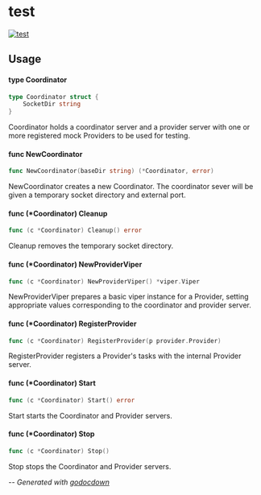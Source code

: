 # test

[![test](https://godoc.org/github.com/cerana/cerana/pkg/test?status.svg)](https://godoc.org/github.com/cerana/cerana/pkg/test)



## Usage

#### type Coordinator

```go
type Coordinator struct {
	SocketDir string
}
```

Coordinator holds a coordinator server and a provider server with one or more
registered mock Providers to be used for testing.

#### func  NewCoordinator

```go
func NewCoordinator(baseDir string) (*Coordinator, error)
```
NewCoordinator creates a new Coordinator. The coordinator sever will be given a
temporary socket directory and external port.

#### func (*Coordinator) Cleanup

```go
func (c *Coordinator) Cleanup() error
```
Cleanup removes the temporary socket directory.

#### func (*Coordinator) NewProviderViper

```go
func (c *Coordinator) NewProviderViper() *viper.Viper
```
NewProviderViper prepares a basic viper instance for a Provider, setting
appropriate values corresponding to the coordinator and provider server.

#### func (*Coordinator) RegisterProvider

```go
func (c *Coordinator) RegisterProvider(p provider.Provider)
```
RegisterProvider registers a Provider's tasks with the internal Provider server.

#### func (*Coordinator) Start

```go
func (c *Coordinator) Start() error
```
Start starts the Coordinator and Provider servers.

#### func (*Coordinator) Stop

```go
func (c *Coordinator) Stop()
```
Stop stops the Coordinator and Provider servers.

--
*Generated with [godocdown](https://github.com/robertkrimen/godocdown)*
